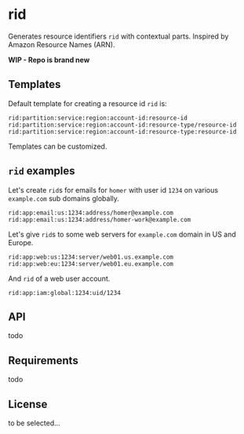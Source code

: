 # rid

Generates resource identifiers `rid` with contextual parts. Inspired by Amazon Resource Names (ARN).


**WIP - Repo is brand new**

## Templates

Default template for creating a resource id `rid` is:

```
rid:partition:service:region:account-id:resource-id
rid:partition:service:region:account-id:resource-type/resource-id
rid:partition:service:region:account-id:resource-type:resource-id
```

Templates can be customized.


## `rid` examples

Let's create `rid`s for emails for `homer` with user id `1234` on various `example.com` sub domains globally.

```	
rid:app:email:us:1234:address/homer@example.com
rid:app:email:us:1234:address/homer-work@example.com
```

Let's give `rid`s to some web servers for `example.com` domain in US and Europe.

```
rid:app:web:us:1234:server/web01.us.example.com
rid:app:web:eu:1234:server/web01.eu.example.com
```

And `rid` of a web user account.

```
rid:app:iam:global:1234:uid/1234
```


## API

todo


## Requirements

todo


## License

to be selected...













